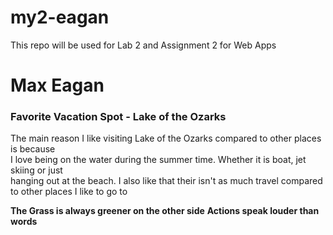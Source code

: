 # my2-eagan
This repo will be used for Lab 2 and Assignment 2 for Web Apps
# Max Eagan
### Favorite Vacation Spot - Lake of the Ozarks 
The main reason I like visiting Lake of the Ozarks compared to other places is because<br>
I love being on the water during the summer time. Whether it is boat, jet skiing or just <br>
hanging out at the beach. I also like that their isn't as much travel compared to other places I like to go to 

**The Grass is always greener on the other side**
**Actions speak louder than words**